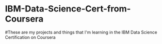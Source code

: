 # IBM-Data-Science-Cert-from-Coursera
#These are my projects and things that I'm learning in the IBM Data Science Certification on Coursera 
